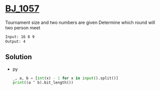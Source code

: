 # [BJ_1057](https://acmicpc.net/problem/1057)

Tournament size and two numbers are given
Determine which round will two person meet

```txt
Input: 16 8 9
Output: 4
```

## Solution

* py

  ```py
  _, a, b = [int(x) - 1 for x in input().split()]
  print((a ^ b).bit_length())
  ```

